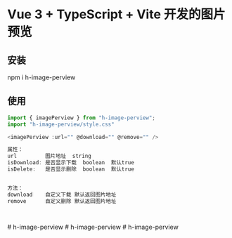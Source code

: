 # Vue 3 + TypeScript + Vite 开发的图片预览

## 安装

npm i h-image-perview

## 使用

```js
import { imagePerview } from "h-image-perview";
import "h-image-perview/style.css"

<imagePerview :url="" @download="" @remove="" />

属性：
url         图片地址  string
isDownload: 是否显示下载  boolean  默认true
isDelete:   是否显示删除  boolean  默认true


方法：
download    自定义下载 默认返回图片地址
remove      自定义删除 默认返回图片地址




```
#   h - i m a g e - p e r v i e w  
 #   h - i m a g e - p e r v i e w  
 #   h - i m a g e - p e r v i e w  
 